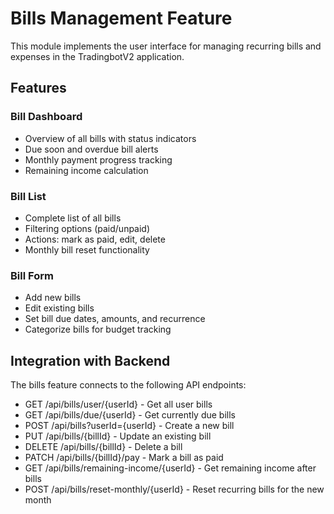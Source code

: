 # Bills Management Feature

This module implements the user interface for managing recurring bills and expenses in the TradingbotV2 application.

## Features

### Bill Dashboard
- Overview of all bills with status indicators
- Due soon and overdue bill alerts
- Monthly payment progress tracking
- Remaining income calculation

### Bill List
- Complete list of all bills
- Filtering options (paid/unpaid)
- Actions: mark as paid, edit, delete
- Monthly bill reset functionality

### Bill Form
- Add new bills
- Edit existing bills
- Set bill due dates, amounts, and recurrence
- Categorize bills for budget tracking

## Integration with Backend

The bills feature connects to the following API endpoints:
- GET /api/bills/user/{userId} - Get all user bills
- GET /api/bills/due/{userId} - Get currently due bills
- POST /api/bills?userId={userId} - Create a new bill
- PUT /api/bills/{billId} - Update an existing bill
- DELETE /api/bills/{billId} - Delete a bill
- PATCH /api/bills/{billId}/pay - Mark a bill as paid
- GET /api/bills/remaining-income/{userId} - Get remaining income after bills
- POST /api/bills/reset-monthly/{userId} - Reset recurring bills for the new month